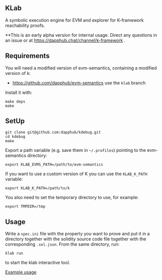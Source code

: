 ## KLab
A symbolic execution engine for EVM and explorer for K-framework reachability proofs.

**This is an early alpha version for internal usage. Direct any questions in an issue or at  https://dapphub.chat/channel/k-framework .

## Requirements
You will need a modified version of evm-semantics, containing a modified version of k:
* https://github.com/dapphub/evm-semantics use the `klab` branch

Install it with:
```
make deps
make
```

## SetUp

```
git clone git@github.com:dapphub/kdebug.git
cd kdebug
make
```

Export a path variable (e.g. save them in `~/.profiles`) pointing to the evm-semantics directory:
```
export KLAB_EVMS_PATH=/path/to/evm-semantics
```
If you want to use a custom version of K you can use the `KLAB_K_PATH` variable:
```
export KLAB_K_PATH=/path/to/k
```


You also need to set the temporary directory to use, for example:
```
export TMPDIR=/tmp
```

## Usage
Write a `spec.ini` file with the property you want to prove and put it in a directory together
with the solidity source code file together with the corresponding `.sol.json`.
From the same directory, run:

`klab run`
 
 to start the klab interactive tool.
 
[Example usage](../master/examples)
